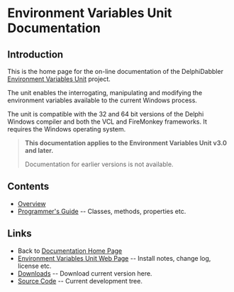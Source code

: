 # Environment Variables Unit Documentation

## Introduction

This is the home page for the on-line documentation of the DelphiDabbler [Environment Variables Unit](https://delphidabbler.com/software/envvars) project.

The unit enables the interrogating, manipulating and modifying the environment variables available to the current Windows process.

The unit is compatible with the 32 and 64 bit versions of the Delphi Windows compiler and both the VCL and FireMonkey frameworks. It requires the Windows operating system.

> **This documentation applies to the Environment Variables Unit v3.0 and later.**
>
> Documentation for earlier versions is not available.

## Contents

* [Overview](./EnvVars/Overview.md)
* [Programmer's Guide](./EnvVars/API.md) -- Classes, methods, properties etc.

## Links

* Back to [Documentation Home Page](../index.md)
* [Environment Variables Unit Web Page](https://delphidabbler.com/software/envvars) -- Install notes, change log, license etc.
* [Downloads](https://sourceforge.net/projects/ddablib/files/envvars/) -- Download current version here.
* [Source Code](https://github.com/ddablib/envvars) -- Current development tree.
